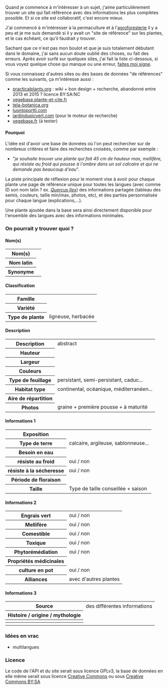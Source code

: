 Quand je commence à m'intéresser à un sujet, j'aime particulièrement trouver un site qui fait référence avec des informations les plus complètes possible. Et si ce site est collaboratif, c'est encore mieux.

J'ai commencé à m'intéresser à la permaculture et à l'[agroforesterie](https://fr.wikipedia.org/wiki/Agroforesterie) il y a peu et je me suis demandé si il y avait un "site de référence" sur les plantes, et le cas échéant, ce qu'il faudrait y trouver. 

Sachant que ce n'est pas mon boulot et que je suis totalement débutant dans le domaine, j'ai sans aucun doute oublié des choses, ou fait des erreurs. Après avoir surfé sur quelques sites, j'ai fait la liste ci-dessous, si vous voyez quelque chose qui manque ou une erreur, [faites moi signe](https://www.cyphercat.eu/about/).



Si vous connaissez d'autres sites ou des bases de données "de références" comme les suivants, ça m'intéresse aussi :

* [practicalplants.org](http://practicalplants.org) : wiki + bon design + recherche, abandonné entre 2013 et 2015 ? licence BY:SA:NC
* [vegebase.plante-et-cite.fr](http://www.vegebase.plante-et-cite.fr/vegebase-web/flows/main;jsessionid=2DA6BEA96425407D27BBC9805BB2E467?execution=e1s1)
* [tela-botanica.org](http://www.tela-botanica.org/page:eflore)
* [luontoportti.com](http://www.luontoportti.com/suomi/)
* [jardindupicvert.com](http://www.jardindupicvert.com/4daction/w/recherche_de_plantes.rplaniol?session=190mh5sg7ay8f) (pour le moteur de recherche)
* [vegebase.fr](http://www.vegebase.fr/vegebase-web/flows/main;jsessionid=A38DEDC12900864D5E03CB59B0700045?execution=e1s2) (à tester)

#### Pourquoi

L'idée est d'avoir une base de données où l'on peut rechercher sur de nombreux critères et faire des recherches croisées, comme par exemple : 

* "*je souhaite trouver une plante qui fait 45 cm de hauteur max, mellifère, qui résiste au froid qui pousse à l'ombre dans un sol calcaire et qui ne demande pas beaucoup d'eau*".

La piste principale de réflexion pour le moment vise à avoir pour chaque plante une page de référence unique pour toutes les langues (avec comme ID son nom latin ? ex. *[Quercus Ilex](https://fr.wikipedia.org/wiki/Ch%C3%AAne)*)  des informations partagée (tableau des semis, couleurs, taille min/max, photos, etc), et des parties personnalisée pour chaque langue (explications,...). 

Une plante ajoutée dans la base sera ainsi directement disponible pour l'ensemble des langues avec des informations minimales.

### On pourrait y trouver quoi ?

#### Nom(s)

<table class="table table-striped">
<tr><th>Nom(s)</th><td></td></tr>
<tr><th>Nom latin</th><td></td></tr>
<tr><th>Synonyme</th><td></td></tr>
</table>

#### Classification

<table class="table table-striped">
<tr><th>Famille</th><td></td></tr>
<tr><th>Variété</th><td></td></tr>
<tr><th>Type de plante</th><td>ligneuse, herbacée</td></tr>
</table>

#### Description

<table class="table table-striped">
<tr><th>Description</th><td>abstract</td></tr>
<tr><th>Hauteur</th><td></td></tr>
<tr><th>Largeur</th><td></td></tr>
<tr><th>Couleurs</th><td></td></tr>
<tr><th>Type de feuillage</th><td>persistant, semi-persistant, caduc...</td></tr>
<tr><th>Habitat type</th><td>continental, océanique, méditerranéen...</td></tr>
<tr><th>Aire de répartition</th><td></td></tr>
<tr><th>Photos</th><td>graine + première pousse + à maturité</td></tr>

</table>

#### Informations 1

<table class="table table-striped">
<tr><th>Exposition</th><td></td></tr>
<tr><th>Type de terre</th><td>calcaire, argileuse, sablonneuse...</td></tr>
<tr><th>Besoin en eau</th><td></td></tr>
<tr><th>résiste au froid</th><td>oui / non</td></tr>
<tr><th>résiste à la sécheresse</th><td>oui / non</td></tr>
<tr><th>Période de floraison</th><td></td></tr>
<tr><th>Taille</th><td>Type de taille conseillée + saison</td></tr>
</table>

#### Informations 2

<table class="table table-striped">
<tr><th>Engrais vert</th><td>oui / non</td></tr>
<tr><th>Mellifère</th><td>oui / non</td></tr>
<tr><th>Comestible</th><td> oui / non</td></tr>
<tr><th>Toxique</th><td>oui / non</td></tr>
<tr><th>Phytorémédiation</th><td>oui / non</td></tr>
<tr><th>Propriétés médicinales</th><td></td></tr>
<tr><th>culture en pot</th><td>oui / non</td></tr>
<tr><th>Alliances</th><td>avec d'autres plantes</td></tr>
</table>

#### Informations 3


<table class="table table-striped">
<tr><th>Source</th><td>des différentes informations</td></tr>
<tr><th>Histoire / origine / mythologie</th><td></td></tr>
<tr><th></th><td></td></tr>
<tr><th></th><td></td></tr>
</table> 

### Idées en vrac

* multilangues



### Licence

Le code de l'API et du site serait sous licence GPLv3, la base de données en elle même serait sous licence [Creative Commons](https://creativecommons.org/publicdomain/zero/1.0/deed.fr) ou sous [Creative Commons BY:SA](https://creativecommons.org/licenses/by-sa/2.0/fr/)


